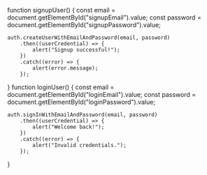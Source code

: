 function signupUser() {
    const email = document.getElementById("signupEmail").value;
    const password = document.getElementById("signupPassword").value;
    
    auth.createUserWithEmailAndPassword(email, password)
        .then((userCredential) => {
            alert("Signup successful!");
        })
        .catch((error) => {
            alert(error.message);
        });
}
function loginUser() {
    const email = document.getElementById("loginEmail").value;
    const password = document.getElementById("loginPassword").value;
    
    auth.signInWithEmailAndPassword(email, password)
        .then((userCredential) => {
            alert("Welcome back!");
        })
        .catch((error) => {
            alert("Invalid credentials.");
        });
}
